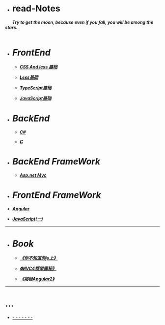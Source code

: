 * # read-Notes 

***&nbsp;&nbsp;&nbsp;&nbsp;&nbsp;&nbsp;&nbsp;Try to get the moon, because even if you fall, you will be among the stars. </br>
 &nbsp;&nbsp;&nbsp;&nbsp;&nbsp;&nbsp;&nbsp;***

- # ***FrontEnd***

  - ***[CSS And less 基础](./vedio/css.md)***
  
  - ***[Less基础](./vedio/less.md)***
  
  - ***[TypeScript基础](./vedio/typescript.md)***
  
  - ***[JavaScript基础](./vedio/JavaScript.md)***
  
- # ***BackEnd***

  - ***[C#](./vedio/.Net.md)***


  - ***[C](./vedio/.md)***


- # ***BackEnd FrameWork***

  - ***[Asp.net Mvc](./vedio/.mvc.md)***



 - # ***FrontEnd FrameWork***
  - ***[Angular](./vedio/Angular.md)***
  
  - ***[JavaScript(一)](./vedio/JavaScript1.md)***
  
---

- # ***Book***
  - ***[《你不知道的js上》](./book/你不知道的JS上.md)***
  
  - ***[《MVC4框架揭秘》](./book/mvc4.md)***
  
  - ***[《揭秘Angular2》](./book/angular2.md)***
---

# ...

*  ***[- - - - - - -](./work/_question.md)***
